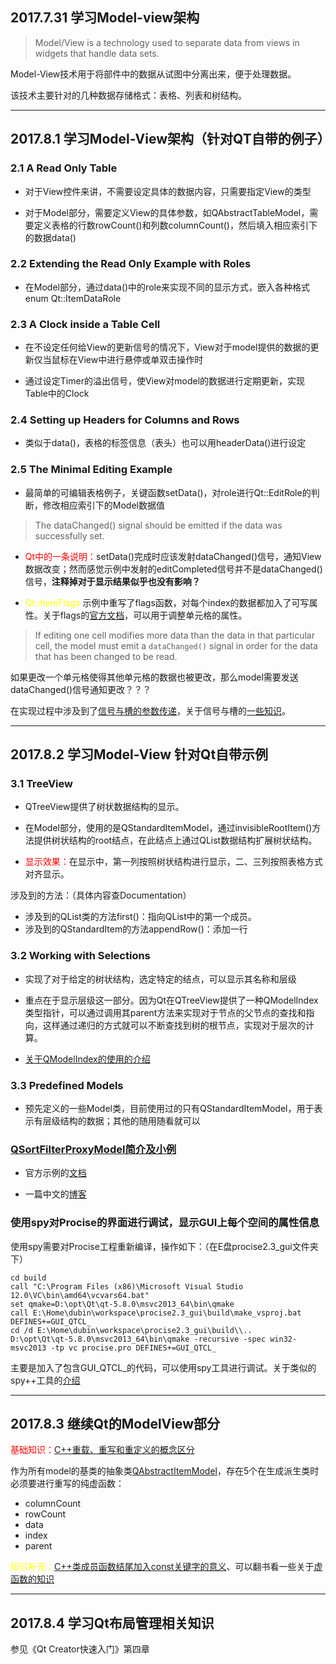 ## 2017.7.31 学习Model-view架构

> Model/View is a technology used to separate data from views in widgets that handle data sets. 

Model-View技术用于将部件中的数据从试图中分离出来，便于处理数据。

该技术主要针对的几种数据存储格式：表格、列表和树结构。

---
## 2017.8.1 学习Model-View架构（针对QT自带的例子）

### 2.1 A Read Only Table

- 对于View控件来讲，不需要设定具体的数据内容，只需要指定View的类型

- 对于Model部分，需要定义View的具体参数，如QAbstractTableModel，需要定义表格的行数rowCount()和列数columnCount()，然后填入相应索引下的数据data()

### 2.2 Extending the Read Only Example with Roles

- 在Model部分，通过data()中的role来实现不同的显示方式，嵌入各种格式 enum Qt::ItemDataRole

### 2.3 A Clock inside a Table Cell

- 在不设定任何给View的更新信号的情况下，View对于model提供的数据的更新仅当鼠标在View中进行悬停或单双击操作时

- 通过设定Timer的溢出信号，使View对model的数据进行定期更新，实现Table中的Clock

### 2.4 Setting up Headers for Columns and Rows

- 类似于data()，表格的标签信息（表头）也可以用headerData()进行设定

### 2.5 The Minimal Editing Example

- 最简单的可编辑表格例子，关键函数setData()，对role进行Qt::EditRole的判断，修改相应索引下的Model数据值

> The dataChanged() signal should be emitted if the data was successfully set.

- <font color = red>Qt中的一条说明：</font>setData()完成时应该发射dataChanged()信号，通知View数据改变；然而感觉示例中发射的editCompleted信号并不是dataChanged()信号，**注释掉对于显示结果似乎也没有影响？**

- <font color = yellow>Qt::ItemFlags</font> 示例中重写了flags函数，对每个index的数据都加入了可写属性。关于flags的[官方文档](http://doc.qt.io/qt-5/qabstractitemmodel.html#flags)，可以用于调整单元格的属性。

> If editing one cell modifies more data than the data in that particular cell, the model must emit a `dataChanged()` signal in order for the data that has been changed to be read.

如果更改一个单元格使得其他单元格的数据也被更改，那么model需要发送dataChanged()信号通知更改？？？

在实现过程中涉及到了[信号与槽的参数传递](http://blog.csdn.net/lyc_daniel/article/details/12047819)，关于信号与槽的[一些知识](http://blog.csdn.net/u012964993/article/details/30454923)。

---
## 2017.8.2 学习Model-View 针对Qt自带示例

### 3.1 TreeView

- QTreeView提供了树状数据结构的显示。

- 在Model部分，使用的是QStandardItemModel，通过invisibleRootItem()方法提供树状结构的root结点，在此结点上通过QList数据结构扩展树状结构。

- <font color = red>显示效果：</font>在显示中，第一列按照树状结构进行显示，二、三列按照表格方式对齐显示。

涉及到的方法：（具体内容查Documentation）
- 涉及到的QList类的方法first()：指向QList中的第一个成员。
- 涉及到的QStandardItem的方法appendRow()：添加一行

### 3.2  Working with Selections

- 实现了对于给定的树状结构，选定特定的结点，可以显示其名称和层级

- 重点在于显示层级这一部分。因为Qt在QTreeView提供了一种QModelIndex类型指针，可以通过调用其parent方法来实现对于节点的父节点的查找和指向，这样通过递归的方式就可以不断查找到树的根节点，实现对于层次的计算。

- [关于QModelIndex的使用的介绍](http://www.codeweblog.com/qmodelindex-role-model介紹-二/)

### 3.3 Predefined Models

- 预先定义的一些Model类，目前使用过的只有QStandardItemModel，用于表示有层级结构的数据；其他的随用随看就可以

### [QSortFilterProxyModel简介及小例](http://blog.csdn.net/u010002704/article/details/41246929)

- 官方示例的[文档](https://doc.qt.io/qt-5/qtwidgets-itemviews-customsortfiltermodel-example.html)

- 一篇中文的[博客](http://devbean.blog.51cto.com/448512/266500/)

### 使用spy对Procise的界面进行调试，显示GUI上每个空间的属性信息

使用spy需要对Procise工程重新编译，操作如下：（在E盘procise2.3_gui文件夹下）

``` shell
cd build
call "C:\Program Files (x86)\Microsoft Visual Studio 12.0\VC\bin\amd64\vcvars64.bat"
set qmake=D:\opt\Qt\qt-5.8.0\msvc2013_64\bin\qmake
call E:\Home\dubin\workspace\procise2.3_gui\build\make_vsproj.bat DEFINES+=GUI_QTCL_
cd /d E:\Home\dubin\workspace\procise2.3_gui\build\\..
D:\opt\Qt\qt-5.8.0\msvc2013_64\bin\qmake -recursive -spec win32-msvc2013 -tp vc procise.pro DEFINES+=GUI_QTCL_
```
主要是加入了包含GUI_QTCL_的代码，可以使用spy工具进行调试。关于类似的spy++工具的[介绍](http://blog.csdn.net/dpsying/article/details/51913947)

---
## 2017.8.3 继续Qt的ModelView部分

<font color = red>基础知识：</font>[C++重载、重写和重定义的概念区分](http://www.cnblogs.com/weizhixiang/articles/5760286.html)

作为所有model的基类的抽象类[QAbstractItemModel](http://doc.qt.io/qt-5/qabstractitemmodel.html)，存在5个在生成派生类时必须要进行重写的纯虚函数：
- columnCount
- rowCount
- data
- index
- parent

<font color = yellow>知识补充：</font>[C++类成员函数结尾加入const关键字的意义](http://blog.csdn.net/cnhk1225/article/details/49121183)、可以翻书看一些关于[虚函数的知识](http://blog.csdn.net/hackbuteer1/article/details/7558868)

---
## 2017.8.4 学习Qt布局管理相关知识

参见《Qt Creator快速入门》第四章
